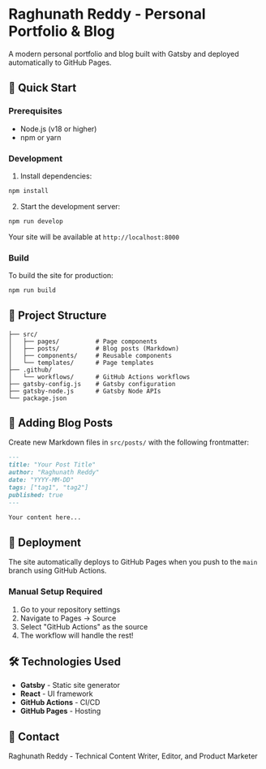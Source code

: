 # Raghunath Reddy - Personal Portfolio & Blog

A modern personal portfolio and blog built with Gatsby and deployed automatically to GitHub Pages.

## 🚀 Quick Start

### Prerequisites
- Node.js (v18 or higher)
- npm or yarn

### Development

1. Install dependencies:
```bash
npm install
```

2. Start the development server:
```bash
npm run develop
```

Your site will be available at `http://localhost:8000`

### Build

To build the site for production:
```bash
npm run build
```

## 📁 Project Structure

```
├── src/
│   ├── pages/          # Page components
│   ├── posts/          # Blog posts (Markdown)
│   ├── components/     # Reusable components
│   └── templates/      # Page templates
├── .github/
│   └── workflows/      # GitHub Actions workflows
├── gatsby-config.js    # Gatsby configuration
├── gatsby-node.js      # Gatsby Node APIs
└── package.json
```

## 📝 Adding Blog Posts

Create new Markdown files in `src/posts/` with the following frontmatter:

```markdown
---
title: "Your Post Title"
author: "Raghunath Reddy"
date: "YYYY-MM-DD"
tags: ["tag1", "tag2"]
published: true
---

Your content here...
```

## 🚀 Deployment

The site automatically deploys to GitHub Pages when you push to the `main` branch using GitHub Actions.

### Manual Setup Required

1. Go to your repository settings
2. Navigate to Pages → Source
3. Select "GitHub Actions" as the source
4. The workflow will handle the rest!

## 🛠 Technologies Used

- **Gatsby** - Static site generator
- **React** - UI framework
- **GitHub Actions** - CI/CD
- **GitHub Pages** - Hosting

## 📧 Contact

Raghunath Reddy - Technical Content Writer, Editor, and Product Marketer
